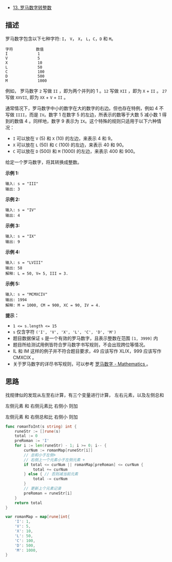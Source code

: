 - [13. 罗马数字转整数](https://leetcode.cn/problems/roman-to-integer/)

## 描述

罗马数字包含以下七种字符: `I`， `V`， `X`， `L`，`C`，`D` 和 `M`。

```
字符          数值
I             1
V             5
X             10
L             50
C             100
D             500
M             1000
```

例如， 罗马数字 `2` 写做 `II` ，即为两个并列的 1 。`12` 写做 `XII` ，即为 `X` + `II` 。 `27` 写做 `XXVII`, 即为 `XX` + `V` + `II` 。

通常情况下，罗马数字中小的数字在大的数字的右边。但也存在特例，例如 4 不写做 `IIII`，而是 `IV`。数字 1 在数字 5 的左边，所表示的数等于大数 5 减小数 1 得到的数值 4 。同样地，数字 9 表示为 `IX`。这个特殊的规则只适用于以下六种情况：

- `I` 可以放在 `V` (5) 和 `X` (10) 的左边，来表示 4 和 9。
- `X` 可以放在 `L` (50) 和 `C` (100) 的左边，来表示 40 和 90。 
- `C` 可以放在 `D` (500) 和 `M` (1000) 的左边，来表示 400 和 900。

给定一个罗马数字，将其转换成整数。

 

**示例 1:**

```
输入: s = "III"
输出: 3
```

**示例 2:**

```
输入: s = "IV"
输出: 4
```

**示例 3:**

```
输入: s = "IX"
输出: 9
```

**示例 4:**

```
输入: s = "LVIII"
输出: 58
解释: L = 50, V= 5, III = 3.
```

**示例 5:**

```
输入: s = "MCMXCIV"
输出: 1994
解释: M = 1000, CM = 900, XC = 90, IV = 4.
```

 

**提示：**

- `1 <= s.length <= 15`
- `s` 仅含字符 `('I', 'V', 'X', 'L', 'C', 'D', 'M')`
- 题目数据保证 `s` 是一个有效的罗马数字，且表示整数在范围 `[1, 3999]` 内
- 题目所给测试用例皆符合罗马数字书写规则，不会出现跨位等情况。
- IL 和 IM 这样的例子并不符合题目要求，49 应该写作 XLIX，999 应该写作 CMXCIX 。
- 关于罗马数字的详尽书写规则，可以参考 [罗马数字 - Mathematics ](https://b2b.partcommunity.com/community/knowledge/zh_CN/detail/10753/罗马数字#knowledge_article)。



## 思路

  找规律似的发现从左至右计算，有三个变量进行计算， 左右元素，以及左侧总和

  左侧元素 和 右侧元素比 右侧小 则加

  左侧元素 和 右侧总和比 右侧小 则加

```go
func romanToInt(s string) int {
	runeStr := []rune(s)
	total := 0
	preRoman := 'I'
	for i := len(runeStr) - 1; i >= 0; i-- {
		curNum := romanMap[runeStr[i]]
		// 总和小于左侧+
		// 右侧上一个元素小于左侧元素 +
		if total <= curNum || romanMap[preRoman] <= curNum {
			total += curNum
		} else { // 否则减当前元素
			total -= curNum
		}
		// 更新上个元素记录
		preRoman = runeStr[i]
	}
	return total
}

var romanMap = map[rune]int{
	'I': 1,
	'V': 5,
	'X': 10,
	'L': 50,
	'C': 100,
	'D': 500,
	'M': 1000,
}

```

